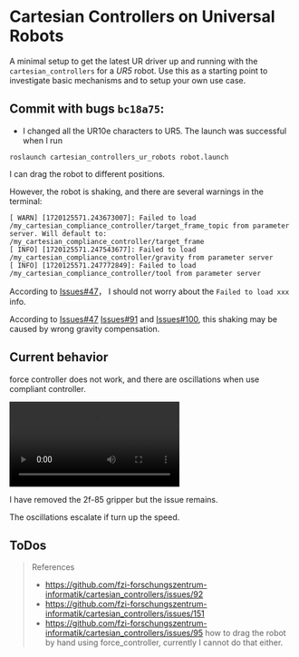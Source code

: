# Cartesian Controllers on Universal Robots

A minimal setup to get the latest UR driver up and running with the `cartesian_controllers` for a *UR5* robot.
Use this as a starting point to investigate basic mechanisms and to setup your own use case.

## Commit with bugs `bc18a75`:

- I changed all the UR10e characters to UR5. The launch was successful when I run

```bash{.line-numbers}
roslaunch cartesian_controllers_ur_robots robot.launch
```

I can drag the robot to different positions.

However, the robot is shaking, and there are several warnings in the terminal:

```bash{.line-numbers}
[ WARN] [1720125571.243673007]: Failed to load /my_cartesian_compliance_controller/target_frame_topic from parameter server. Will default to: /my_cartesian_compliance_controller/target_frame
[ INFO] [1720125571.247543677]: Failed to load /my_cartesian_compliance_controller/gravity from parameter server
[ INFO] [1720125571.247772849]: Failed to load /my_cartesian_compliance_controller/tool from parameter server
```

According to [Issues#47](https://github.com/fzi-forschungszentrum-informatik/cartesian_controllers/issues/47)， I should not worry about the `Failed to load xxx` info.

According to [Issues#47](https://github.com/fzi-forschungszentrum-informatik/cartesian_controllers/issues/47) [Issues#91](https://github.com/fzi-forschungszentrum-informatik/cartesian_controllers/pull/91) and [Issues#100](https://github.com/fzi-forschungszentrum-informatik/cartesian_controllers/issues/100), this shaking may be caused by wrong gravity compensation.

## Current behavior

force controller does not work, and there are oscillations when use compliant controller.

<video controls src="medias/oscillation.mp4" title="oscillations"></video>

I have removed the 2f-85 gripper but the issue remains.

The oscillations escalate if turn up the speed.

## ToDos

> References
> - https://github.com/fzi-forschungszentrum-informatik/cartesian_controllers/issues/92
> - https://github.com/fzi-forschungszentrum-informatik/cartesian_controllers/issues/151
> - https://github.com/fzi-forschungszentrum-informatik/cartesian_controllers/issues/95 how to drag the robot by hand using force_controller, currently I cannot do that either.
